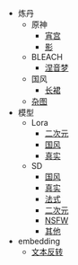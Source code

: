 - 炼丹
  - 原神
    - [宵宫](records/genshin/yoimiya.md)
    - [影](records/genshin/raiden.md)
  - BLEACH
    - [涅音梦](records/bleach/nemu-kurotsuchi.md)
  - 国风
    - [长裙](records/guofeng/long-dress.md)
  - [杂图](records/miscellaneous.md)
- 模型
  - Lora
    - [二次元](models/lora/anime.md)
    - [国风](models/lora/guofeng.md)
    - [真实](models/lora/reality.md)
  - SD
    - [国风](models/sd/guofeng.md)
    - [真实](models/sd/reality.md)
    - [法式](models/sd/french.md)
    - [二次元](models/sd/anime.md)
    - [NSFW](models/sd/nsfw.md)
    - [其他](models/sd/other.md)
- embedding
  - [文本反转](embeddings/textual-inversions.md)